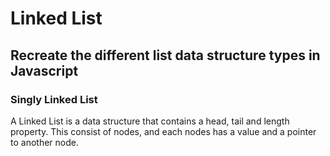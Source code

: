 # Linked List

## Recreate the different list data structure types in Javascript

### Singly Linked List

A Linked List is a data structure that contains a head, tail and length property. This consist of nodes, and each nodes has a value and a pointer to another node.